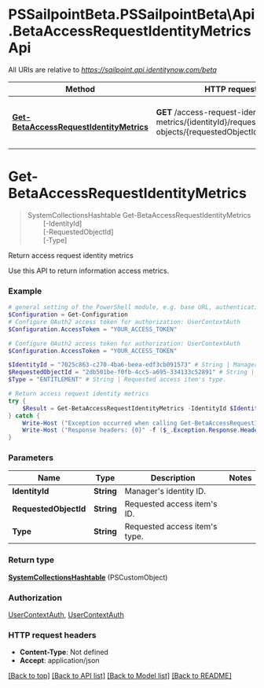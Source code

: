 # PSSailpointBeta.PSSailpointBeta\Api.BetaAccessRequestIdentityMetricsApi

All URIs are relative to *https://sailpoint.api.identitynow.com/beta*

Method | HTTP request | Description
------------- | ------------- | -------------
[**Get-BetaAccessRequestIdentityMetrics**](BetaAccessRequestIdentityMetricsApi.md#Get-BetaAccessRequestIdentityMetrics) | **GET** /access-request-identity-metrics/{identityId}/requested-objects/{requestedObjectId}/type/{type} | Return access request identity metrics


<a id="Get-BetaAccessRequestIdentityMetrics"></a>
# **Get-BetaAccessRequestIdentityMetrics**
> SystemCollectionsHashtable Get-BetaAccessRequestIdentityMetrics<br>
> &nbsp;&nbsp;&nbsp;&nbsp;&nbsp;&nbsp;&nbsp;&nbsp;[-IdentityId] <String><br>
> &nbsp;&nbsp;&nbsp;&nbsp;&nbsp;&nbsp;&nbsp;&nbsp;[-RequestedObjectId] <String><br>
> &nbsp;&nbsp;&nbsp;&nbsp;&nbsp;&nbsp;&nbsp;&nbsp;[-Type] <String><br>

Return access request identity metrics

Use this API to return information access metrics.

### Example
```powershell
# general setting of the PowerShell module, e.g. base URL, authentication, etc
$Configuration = Get-Configuration
# Configure OAuth2 access token for authorization: UserContextAuth
$Configuration.AccessToken = "YOUR_ACCESS_TOKEN"

# Configure OAuth2 access token for authorization: UserContextAuth
$Configuration.AccessToken = "YOUR_ACCESS_TOKEN"

$IdentityId = "7025c863-c270-4ba6-beea-edf3cb091573" # String | Manager's identity ID.
$RequestedObjectId = "2db501be-f0fb-4cc5-a695-334133c52891" # String | Requested access item's ID.
$Type = "ENTITLEMENT" # String | Requested access item's type.

# Return access request identity metrics
try {
    $Result = Get-BetaAccessRequestIdentityMetrics -IdentityId $IdentityId -RequestedObjectId $RequestedObjectId -Type $Type
} catch {
    Write-Host ("Exception occurred when calling Get-BetaAccessRequestIdentityMetrics: {0}" -f ($_.ErrorDetails | ConvertFrom-Json))
    Write-Host ("Response headers: {0}" -f ($_.Exception.Response.Headers | ConvertTo-Json))
}
```

### Parameters

Name | Type | Description  | Notes
------------- | ------------- | ------------- | -------------
 **IdentityId** | **String**| Manager&#39;s identity ID. | 
 **RequestedObjectId** | **String**| Requested access item&#39;s ID. | 
 **Type** | **String**| Requested access item&#39;s type. | 

### Return type

[**SystemCollectionsHashtable**](SystemCollectionsHashtable.md) (PSCustomObject)

### Authorization

[UserContextAuth](../README.md#UserContextAuth), [UserContextAuth](../README.md#UserContextAuth)

### HTTP request headers

 - **Content-Type**: Not defined
 - **Accept**: application/json

[[Back to top]](#) [[Back to API list]](../README.md#documentation-for-api-endpoints) [[Back to Model list]](../README.md#documentation-for-models) [[Back to README]](../README.md)

